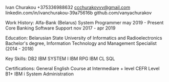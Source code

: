 Ivan Churakou
+375336988632
ccchurakovvv@gmail.com
linkedin.com/in/ivanchurakou-39a75616b
github.com/vanyachurakov

Work History:
Alfa-Bank (Belarus)
System Programmer
may 2019 - Present
Core Banking Software Support
nov 2017 - apr 2019

Education:
Belarusian State University of Informatics and Radioelectronics
Bachelor's degree, Information Technology and Management Specialist (2014 - 2018)

Key Skills:
DB2
IBM SYSTEM I
IBM RPG
IBM CL
SQL

Certifications:
General English Course at Intermediare + level CEFR Level B1+
IBM i System Administration
